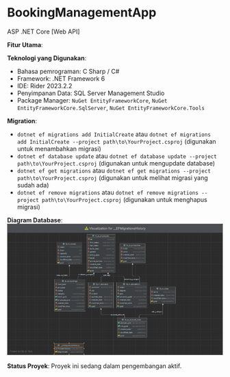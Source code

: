 # BookingManagementApp
ASP .NET Core [Web API]

**Fitur Utama**:
<!--
- Tambah, edit, dan hapus tugas dengan cepat.
- Prioritaskan tugas dengan kode warna.
- Tampilkan daftar tugas berdasarkan kategori atau tenggat waktu.
- Berbagi daftar tugas dengan orang lain untuk kolaborasi.
-->

**Teknologi yang Digunakan**:
- Bahasa pemrograman: C Sharp / C#
- Framework: .NET Framework 6
- IDE: Rider 2023.2.2
- Penyimpanan Data: SQL Server Management Studio
- Package Manager: `NuGet EntityFrameworkCore`, `NuGet EntityFrameworkCore.SqlServer`, `NuGet EntityFrameworkCore.Tools`

**Migration**:
- `dotnet ef migrations add InitialCreate` atau `dotnet ef migrations add InitialCreate --project path\to\YourProject.csproj` (digunakan untuk menambahkan migrasi)
- `dotnet ef database update` atau `dotnet ef database update --project path\to\YourProject.csproj` (digunakan untuk mengupdate database)
- `dotnet ef get migrations` atau `dotnet ef get migrations --project path\to\YourProject.csproj` (digunakan untuk melihat migrasi yang sudah ada)
- `dotnet ef remove migrations` atau `dotnet ef remove migrations --project path\to\YourProject.csproj` (digunakan untuk menghapus migrasi)

**Diagram Database**:
![img.png](img.png)

**Status Proyek**: Proyek ini sedang dalam pengembangan aktif.
